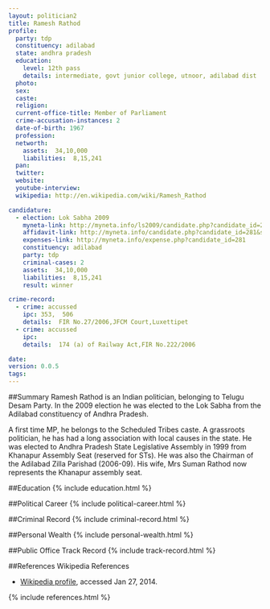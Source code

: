 ```yaml
---
layout: politician2
title: Ramesh Rathod
profile: 
  party: tdp
  constituency: adilabad
  state: andhra pradesh
  education: 
    level: 12th pass
    details: intermediate, govt junior college, utnoor, adilabad dist
  photo: 
  sex: 
  caste: 
  religion: 
  current-office-title: Member of Parliament
  crime-accusation-instances: 2
  date-of-birth: 1967
  profession: 
  networth: 
    assets:  34,10,000
    liabilities:  8,15,241
  pan: 
  twitter: 
  website: 
  youtube-interview: 
  wikipedia: http://en.wikipedia.com/wiki/Ramesh_Rathod

candidature: 
  - election: Lok Sabha 2009
    myneta-link: http://myneta.info/ls2009/candidate.php?candidate_id=281
    affidavit-link: http://myneta.info/candidate.php?candidate_id=281&scan=original
    expenses-link: http://myneta.info/expense.php?candidate_id=281
    constituency: adilabad 
    party: tdp
    criminal-cases: 2
    assets:  34,10,000
    liabilities:  8,15,241
    result: winner 

crime-record: 
  - crime: accussed
    ipc: 353,  506
    details:  FIR No.27/2006,JFCM Court,Luxettipet  
  - crime: accussed
    ipc: 
    details:  174 (a) of Railway Act,FIR No.222/2006  

date: 
version: 0.0.5
tags: 
---
```

##Summary
Ramesh Rathod is an Indian politician, belonging to Telugu Desam Party. In the 2009 election he was elected to the Lok Sabha from the Adilabad constituency of Andhra Pradesh.

A first time MP, he belongs to the Scheduled Tribes caste. A grassroots politician, he has had a long association with local causes in the state. He was elected to Andhra Pradesh State Legislative Assembly in 1999 from Khanapur Assembly Seat (reserved for STs). He was also the Chairman of the Adilabad Zilla Parishad (2006-09). His wife, Mrs Suman Rathod now represents the Khanapur assembly seat.


##Education
{% include education.html %}


##Political Career
{% include political-career.html %}


##Criminal Record
{% include criminal-record.html %}


##Personal Wealth
{% include personal-wealth.html %}


##Public Office Track Record
{% include track-record.html %}


##References
Wikipedia References
- [Wikipedia profile]({{page.profile.wikipedia}}), accessed Jan 27, 2014.



{% include references.html %}